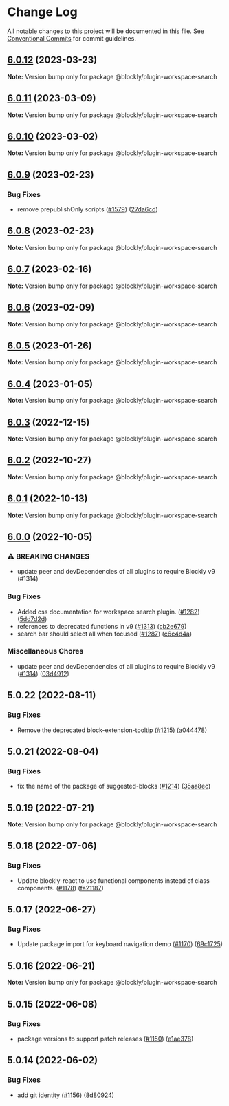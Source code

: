 # Change Log

All notable changes to this project will be documented in this file.
See [Conventional Commits](https://conventionalcommits.org) for commit guidelines.

## [6.0.12](https://github.com/google/blockly-samples/compare/@blockly/plugin-workspace-search@6.0.11...@blockly/plugin-workspace-search@6.0.12) (2023-03-23)

**Note:** Version bump only for package @blockly/plugin-workspace-search





## [6.0.11](https://github.com/google/blockly-samples/compare/@blockly/plugin-workspace-search@6.0.10...@blockly/plugin-workspace-search@6.0.11) (2023-03-09)

**Note:** Version bump only for package @blockly/plugin-workspace-search





## [6.0.10](https://github.com/google/blockly-samples/compare/@blockly/plugin-workspace-search@6.0.9...@blockly/plugin-workspace-search@6.0.10) (2023-03-02)

**Note:** Version bump only for package @blockly/plugin-workspace-search





## [6.0.9](https://github.com/google/blockly-samples/compare/@blockly/plugin-workspace-search@6.0.8...@blockly/plugin-workspace-search@6.0.9) (2023-02-23)


### Bug Fixes

* remove prepublishOnly scripts ([#1579](https://github.com/google/blockly-samples/issues/1579)) ([27da6cd](https://github.com/google/blockly-samples/commit/27da6cd04c38f6ba417f4e7446bb6218c475448d))



## [6.0.8](https://github.com/google/blockly-samples/compare/@blockly/plugin-workspace-search@6.0.7...@blockly/plugin-workspace-search@6.0.8) (2023-02-23)

**Note:** Version bump only for package @blockly/plugin-workspace-search





## [6.0.7](https://github.com/google/blockly-samples/compare/@blockly/plugin-workspace-search@6.0.6...@blockly/plugin-workspace-search@6.0.7) (2023-02-16)

**Note:** Version bump only for package @blockly/plugin-workspace-search





## [6.0.6](https://github.com/google/blockly-samples/compare/@blockly/plugin-workspace-search@6.0.5...@blockly/plugin-workspace-search@6.0.6) (2023-02-09)

**Note:** Version bump only for package @blockly/plugin-workspace-search





## [6.0.5](https://github.com/google/blockly-samples/compare/@blockly/plugin-workspace-search@6.0.4...@blockly/plugin-workspace-search@6.0.5) (2023-01-26)

**Note:** Version bump only for package @blockly/plugin-workspace-search





## [6.0.4](https://github.com/google/blockly-samples/compare/@blockly/plugin-workspace-search@6.0.3...@blockly/plugin-workspace-search@6.0.4) (2023-01-05)

**Note:** Version bump only for package @blockly/plugin-workspace-search





## [6.0.3](https://github.com/google/blockly-samples/compare/@blockly/plugin-workspace-search@6.0.2...@blockly/plugin-workspace-search@6.0.3) (2022-12-15)

**Note:** Version bump only for package @blockly/plugin-workspace-search





## [6.0.2](https://github.com/google/blockly-samples/compare/@blockly/plugin-workspace-search@6.0.1...@blockly/plugin-workspace-search@6.0.2) (2022-10-27)

**Note:** Version bump only for package @blockly/plugin-workspace-search





## [6.0.1](https://github.com/google/blockly-samples/compare/@blockly/plugin-workspace-search@6.0.0...@blockly/plugin-workspace-search@6.0.1) (2022-10-13)

**Note:** Version bump only for package @blockly/plugin-workspace-search





## [6.0.0](https://github.com/google/blockly-samples/compare/@blockly/plugin-workspace-search@5.0.22...@blockly/plugin-workspace-search@6.0.0) (2022-10-05)


### ⚠ BREAKING CHANGES

* update peer and devDependencies of all plugins to require Blockly v9 (#1314)

### Bug Fixes

* Added css documentation for workspace search plugin. ([#1282](https://github.com/google/blockly-samples/issues/1282)) ([5dd7d2d](https://github.com/google/blockly-samples/commit/5dd7d2d2bed3d1e4920e27b795a06fff08e85297))
* references to deprecated functions in v9 ([#1313](https://github.com/google/blockly-samples/issues/1313)) ([cb2e679](https://github.com/google/blockly-samples/commit/cb2e67987e0b62a77c26adc660cc6ade1ba67954))
* search bar should select all when focused ([#1287](https://github.com/google/blockly-samples/issues/1287)) ([c6c4d4a](https://github.com/google/blockly-samples/commit/c6c4d4a06dab02ef9bfc0dcaf4f1de9f5e5f2c2e))


### Miscellaneous Chores

* update peer and devDependencies of all plugins to require Blockly v9 ([#1314](https://github.com/google/blockly-samples/issues/1314)) ([03d4912](https://github.com/google/blockly-samples/commit/03d4912c42c8de0f30493037ccc28dddaea0f266))



## 5.0.22 (2022-08-11)


### Bug Fixes

* Remove the deprecated block-extension-tooltip ([#1215](https://github.com/google/blockly-samples/issues/1215)) ([a044478](https://github.com/google/blockly-samples/commit/a044478c86a73e3065bc866e427f175cbec6fc13))





## 5.0.21 (2022-08-04)


### Bug Fixes

* fix the name of the package of suggested-blocks ([#1214](https://github.com/google/blockly-samples/issues/1214)) ([35aa8ec](https://github.com/google/blockly-samples/commit/35aa8ec73a60a4eb5b1e80cb2fc71dcd83d05e27))





## 5.0.19 (2022-07-21)

**Note:** Version bump only for package @blockly/plugin-workspace-search





## 5.0.18 (2022-07-06)


### Bug Fixes

* Update blockly-react to use functional components instead of class components. ([#1178](https://github.com/google/blockly-samples/issues/1178)) ([fa21187](https://github.com/google/blockly-samples/commit/fa21187cdbe4ec3a5c69f185540dd68a98eb69d7))





## 5.0.17 (2022-06-27)


### Bug Fixes

* Update package import for keyboard navigation demo ([#1170](https://github.com/google/blockly-samples/issues/1170)) ([69c1725](https://github.com/google/blockly-samples/commit/69c1725b775279fcc397dc178935208d5f42b08c))





## 5.0.16 (2022-06-21)

**Note:** Version bump only for package @blockly/plugin-workspace-search





## 5.0.15 (2022-06-08)


### Bug Fixes

* package versions to support patch releases ([#1150](https://github.com/google/blockly-samples/issues/1150)) ([e1ae378](https://github.com/google/blockly-samples/commit/e1ae378d779531621c3d948566257d069002963f))





## 5.0.14 (2022-06-02)


### Bug Fixes

* add git identity ([#1156](https://github.com/google/blockly-samples/issues/1156)) ([8d80924](https://github.com/google/blockly-samples/commit/8d809243b277375beb2ce75d4e157b5e17f78193))
